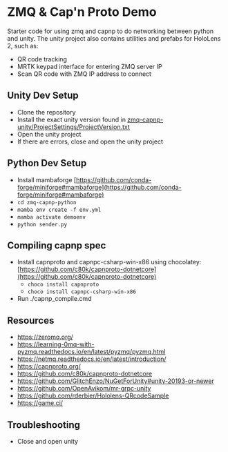 # ZMQ & Cap'n Proto Demo

Starter code for using zmq and capnp to do networking between python and unity.
The unity project also contains utilities and prefabs for HoloLens 2, such as:
- QR code tracking
- MRTK keypad interface for entering ZMQ server IP
- Scan QR code with ZMQ IP address to connect

## Unity Dev Setup
- Clone the repository
- Install the exact unity version found in [zmq-capnp-unity/ProjectSettings/ProjectVersion.txt](zmq-capnp-unity/ProjectSettings/ProjectVersion.txt)
- Open the unity project
- If there are errors, close and open the unity project

## Python Dev Setup
- Install mambaforge [https://github.com/conda-forge/miniforge#mambaforge](https://github.com/conda-forge/miniforge#mambaforge)
- `cd zmq-capnp-python`
- `mamba env create -f env.yml`
- `mamba activate demoenv`
- `python sender.py`

## Compiling capnp spec
- Install capnproto and capnpc-csharp-win-x86 using chocolatey: [https://github.com/c80k/capnproto-dotnetcore](https://github.com/c80k/capnproto-dotnetcore)
    - `choco install capnproto`
    - `choco install capnpc-csharp-win-x86`
- Run ./capnp_compile.cmd

## Resources
- https://zeromq.org/
- https://learning-0mq-with-pyzmq.readthedocs.io/en/latest/pyzmq/pyzmq.html
- https://netmq.readthedocs.io/en/latest/introduction/
- https://capnproto.org/
- https://github.com/c80k/capnproto-dotnetcore
- https://github.com/GlitchEnzo/NuGetForUnity#unity-20193-or-newer
- https://github.com/OpenAvikom/mr-grpc-unity
- https://github.com/rderbier/Hololens-QRcodeSample
- https://game.ci/

## Troubleshooting
- Close and open unity
